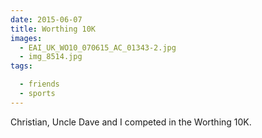 ```yaml
---
date: 2015-06-07
title: Worthing 10K
images:
  - EAI_UK_WO10_070615_AC_01343-2.jpg
  - img_8514.jpg
tags:

  - friends
  - sports
---
```

Christian, Uncle Dave and I competed in the Worthing 10K. 